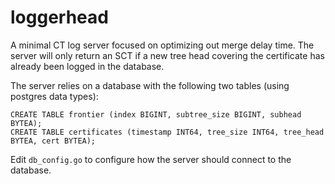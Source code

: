 loggerhead
==========

A minimal CT log server focused on optimizing out merge delay time.  The server
will only return an SCT if a new tree head covering the certificate has already
been logged in the database.

The server relies on a database with the following two tables (using postgres
data types):

```
CREATE TABLE frontier (index BIGINT, subtree_size BIGINT, subhead BYTEA);
CREATE TABLE certificates (timestamp INT64, tree_size INT64, tree_head BYTEA, cert BYTEA);
```

Edit `db_config.go` to configure how the server should connect to the database.
